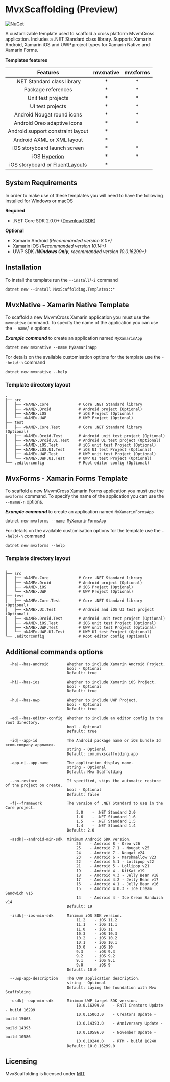 ﻿# MvxScaffolding (Preview)

[![NuGet](https://img.shields.io/nuget/v/MvxScaffolding.Templates.svg?style=flat-square)](https://www.nuget.org/packages/MvxScaffolding.Templates/)

A customizable template used to scaffold a cross platform MvvmCross application. Includes a .NET Standard class library. Supports Xamarin Android, Xamarin iOS and UWP project types for Xamarin Native and Xamarin Forms.

__Templates features__

 Features | mvxnative            |  mvxforms
:-------------------------:|:-------------------------:|:-------------------------:
.NET Standard class library |* |*
Package references |* |*
Unit test projects |* |*
UI test projects |* |*
Android Nougat round icons |* |*
Android Oreo adaptive icons |* |*
Android support constraint layout |* |
Android AXML or XML layout |* |
iOS storyboard launch screen |* | *
iOS [Hyperion](https://github.com/willowtreeapps/Hyperion-iOS) |* | *
iOS storyboard or [FluentLayouts](https://github.com/FluentLayout/Cirrious.FluentLayout) |* |

## System Requirements

In order to make use of these templates you will need to have the following installed for Windows or macOS

__Required__

 * .NET Core SDK 2.0.0+ ([Download SDK](https://www.microsoft.com/net/download))

 __Optional__ 

 * Xamarin Android _(Recommanded version 8.0+)_
 * Xamarin iOS _(Recommanded version 10.14+)_
 * UWP SDK _(__Windows Only__, recommanded version 10.0.16299+)_

## Installation

To install the template run the `--install`/`-i` command

```text
dotnet new --install MvxScaffolding.Templates::*
```

## MvxNative - Xamarin Native Template

To scaffold a new MvvmCross Xamarin application you must use the `mvxnative` command. To specify the name of the application you can use the `--name`/`-n` options.

___Example command___ to create an application named `MyXamarinApp`

```text
dotnet new mvxnative --name MyXamarinApp
```

For details on the available customisation options for the template use the `--help`/`-h` command

```text
dotnet new mvxnative --help
```

### Template directory layout

    .
    ├── src
    │   ├── <NAME>.Core             # Core .NET Standard library
    │   ├── <NAME>.Droid            # Android project (Optional)
    │   ├── <NAME>.iOS              # iOS Project (Optional)
    │   └── <NAME>.UWP              # UWP Project (Optional)
    ├── test
    │   ├── <NAME>.Core.Test        # Core .NET Standard library (Optional)
    │   ├── <NAME>.Droid.Test       # Android unit test project (Optional)
    │   ├── <NAME>.Droid.UI.Test    # Android UI test project (Optional)
    │   ├── <NAME>.iOS.Test         # iOS unit test Project (Optional)
    │   ├── <NAME>.iOS.UI.Test      # iOS UI test Project (Optional)
    │   ├── <NAME>.UWP.Test         # UWP unit test Project (Optional)
    │   └── <NAME>.UWP.UI.Test      # UWP UI test Project (Optional)
    └── .editorconfig               # Root editor config (Optional)

## MvxForms - Xamarin Forms Template

To scaffold a new MvvmCross Xamarin Forms application you must use the `mvxforms` command. To specify the name of the application you can use the `--name`/`-n` options.

___Example command___ to create an application named `MyXamarinFormsApp`

```text
dotnet new mvxforms --name MyXamarinFormsApp
```

For details on the available customisation options for the template use the `--help`/`-h` command

```text
dotnet new mvxforms --help
```

### Template directory layout

    .
    ├── src
    │   ├── <NAME>.Core             # Core .NET Standard library
    │   ├── <NAME>.Droid            # Android project (Optional)
    │   ├── <NAME>.iOS              # iOS Project (Optional)
    │   └── <NAME>.UWP              # UWP Project (Optional)
    ├── test
    │   ├── <NAME>.Core.Test        # Core .NET Standard library (Optional)
    │   ├── <NAME>.UI.Test          # Android and iOS UI test project (Optional)
    │   ├── <NAME>.Droid.Test       # Android unit test project (Optional)
    │   ├── <NAME>.iOS.Test         # iOS unit test Project (Optional)
    │   ├── <NAME>.UWP.Test         # UWP unit test Project (Optional)
    │   └── <NAME>.UWP.UI.Test      # UWP UI test Project (Optional)
    └── .editorconfig               # Root editor config (Optional)

## Additional commands options

```text
  -ha|--has-android        Whether to include Xamarin Android Project.
                           bool - Optional
                           Default: true

  -hi|--has-ios            Whether to include Xamarin iOS Project.
                           bool - Optional
                           Default: true

  -hu|--has-uwp            Whether to include UWP Project.
                           bool - Optional
                           Default: true

  -ed|--has-editor-config  Whether to include an editor config in the root directory.
                           bool - Optional
                           Default: true

  -id|--app-id             The Android package name or iOS bundle Id <com.company.appname>.
                           string - Optional
                           Default: com.mvxscaffolding.app

  -app-n|--app-name        The application display name.
                           string - Optional
                           Default: Mvx Scaffolding

  --no-restore             If specified, skips the automatic restore of the project on create.
                           bool - Optional
                           Default: false

  -f|--framework           The version of .NET Standard to use in the Core project.
                               2.0    - .NET Standard 2.0
                               1.6    - .NET Standard 1.6
                               1.5    - .NET Standard 1.5
                               1.4    - .NET Standard 1.4
                           Default: 2.0

  -asdk|--android-min-sdk  Minimum Android SDK version.
                               26    - Android 8 - Oreo v26
                               25    - Android 7.1 - Nougat v25
                               24    - Android 7 - Nougat v24
                               23    - Android 6 - Marshmallow v23
                               22    - Android 5.1 - Lollipop v22
                               21    - Android 5 - Lollipop v21
                               19    - Android 4 - KitKat v19
                               18    - Android 4.3 - Jelly Bean v18
                               17    - Android 4.2 - Jelly Bean v17
                               16    - Android 4.1 - Jelly Bean v16
                               15    - Android 4.0.3 - Ice Cream Sandwich v15
                               14    - Android 4 - Ice Cream Sandwich v14
                           Default: 19

  -isdk|--ios-min-sdk      Minimum iOS SDK version.
                               11.2    - iOS 11.2
                               11.1    - iOS 11.1
                               11.0    - iOS 11
                               10.3    - iOS 10.3
                               10.2    - iOS 10.2
                               10.1    - iOS 10.1
                               10.0    - iOS 10
                               9.3     - iOS 9.3
                               9.2     - iOS 9.2
                               9.1     - iOS 9.1
                               9.0     - iOS 9
                           Default: 10.0

  --uwp-app-description    The UWP application description.
                           string - Optional
                           Default: Laying the foundation with Mvx Scaffolding

  -usdk|--uwp-min-sdk      Minimum UWP target SDK version.
                               10.0.16299.0    - Fall Creators Update - build 16299
                               10.0.15063.0    - Creators Update - build 15063
                               10.0.14393.0    - Anniversary Update - build 14393
                               10.0.10586.0    - November Update - build 10586
                               10.0.10240.0    - RTM - build 10240
                           Default: 10.0.16299.0
```

## Licensing

MvxScaffolding is licensed under [MIT](https://github.com/Plac3hold3r/MvxScaffolding/blob/master/LICENSE)
